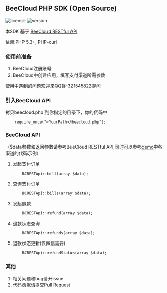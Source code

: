 ## BeeCloud PHP SDK (Open Source)

![license](https://img.shields.io/badge/license-MIT-brightgreen.svg) ![version](https://img.shields.io/badge/version-v2.0.0-blue.svg)

本SDK 基于 [BeeCloud RESTful API](https://github.com/beecloud/beecloud-rest-api)

依赖:PHP 5.3+, PHP-curl

### 使用前准备
1. BeeCloud注册账号
2. BeeCloud中创建应用，填写支付渠道所需参数

使用中遇到的问题欢迎来QQ群-321545822提问


### 引入BeeCloud API

拷贝beecloud.php 到你指定的目录<YourPath>下，你的代码中

~~~	
	require_once("<YourPath>/beecloud.php");
~~~

### BeeCloud API 

（$data参数和返回参数请参考BeeCloud RESTful API,同时可以参考[demo](https://github.com/beecloud/beecloud-php/tree/master/demo)中各渠道的代码示例）

1. 发起支付订单 

	~~~
		BCRESTApi::bill(array $data);
	~~~
2. 查询支付订单

	~~~
		BCRESTApi::bills(array $data);
	~~~
	
3. 发起退款 

	~~~
		BCRESTApi::refund(array $data);
	~~~
	
4. 退款状态查询

	~~~
		BCRESTApi::refunds(array $data);
	~~~
	
5. 退款状态更新(仅微信需要) 

	~~~
		BCRESTApi::refundStatus(array $data);
	~~~


### 其他
1. 相关问题和bug请开issue
2. 代码贡献请提交Pull Request

